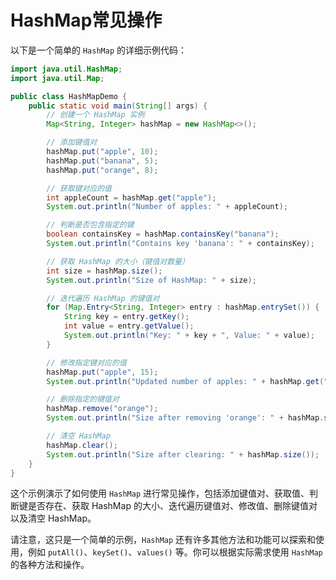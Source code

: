# HashMap常见操作

以下是一个简单的 `HashMap` 的详细示例代码：

```java
import java.util.HashMap;
import java.util.Map;

public class HashMapDemo {
    public static void main(String[] args) {
        // 创建一个 HashMap 实例
        Map<String, Integer> hashMap = new HashMap<>();

        // 添加键值对
        hashMap.put("apple", 10);
        hashMap.put("banana", 5);
        hashMap.put("orange", 8);

        // 获取键对应的值
        int appleCount = hashMap.get("apple");
        System.out.println("Number of apples: " + appleCount);

        // 判断是否包含指定的键
        boolean containsKey = hashMap.containsKey("banana");
        System.out.println("Contains key 'banana': " + containsKey);

        // 获取 HashMap 的大小（键值对数量）
        int size = hashMap.size();
        System.out.println("Size of HashMap: " + size);

        // 迭代遍历 HashMap 的键值对
        for (Map.Entry<String, Integer> entry : hashMap.entrySet()) {
            String key = entry.getKey();
            int value = entry.getValue();
            System.out.println("Key: " + key + ", Value: " + value);
        }

        // 修改指定键对应的值
        hashMap.put("apple", 15);
        System.out.println("Updated number of apples: " + hashMap.get("apple"));

        // 删除指定的键值对
        hashMap.remove("orange");
        System.out.println("Size after removing 'orange': " + hashMap.size());

        // 清空 HashMap
        hashMap.clear();
        System.out.println("Size after clearing: " + hashMap.size());
    }
}
```

这个示例演示了如何使用 `HashMap` 进行常见操作，包括添加键值对、获取值、判断键是否存在、获取 HashMap 的大小、迭代遍历键值对、修改值、删除键值对以及清空 HashMap。

请注意，这只是一个简单的示例，`HashMap` 还有许多其他方法和功能可以探索和使用，例如 `putAll()`、`keySet()`、`values()` 等。你可以根据实际需求使用 `HashMap` 的各种方法和操作。
